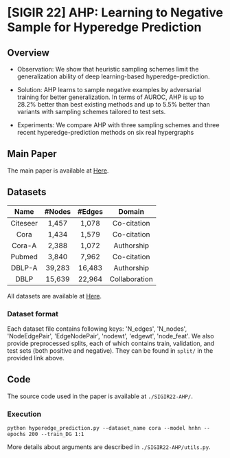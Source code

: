 # [SIGIR 22] AHP: Learning to Negative Sample for Hyperedge Prediction

## Overview
- Observation: We show that heuristic sampling schemes limit the generalization ability of deep learning-based hyperedge-prediction.

- Solution: AHP learns to sample negative examples by adversarial training for better generalization. In terms of AUROC, AHP is up to 28.2% better than best existing methods and up to 5.5% better than variants with sampling schemes tailored to test sets.

- Experiments: We compare AHP with three sampling schemes and three recent hyperedge-prediction methods on six real hypergraphs

## Main Paper
The main paper is available at [Here](./paper.pdf).

## Datasets
|Name|#Nodes|#Edges|Domain|
|:---:|:---:|:---:|:---:|
|Citeseer|1,457|1,078|Co-citation|
|Cora|1,434|1,579|Co-citation|
|Cora-A|2,388|1,072|Authorship|
|Pubmed|3,840|7,962|Co-citation|
|DBLP-A|39,283|16,483|Authorship|
|DBLP|15,639|22,964|Collaboration|

All datasets are available at [Here](https://drive.google.com/drive/folders/1KKwkrZ2mMcc098pqwtpQrByWmTEigwzC?usp=sharing).

### Dataset format
Each dataset file contains following keys: 'N_edges', 'N_nodes', 'NodeEdgePair', 'EdgeNodePair', 'nodewt', 'edgewt', 'node_feat'.
We also provide preprocessed splits, each of which contains train, validation, and test sets (both positive and negative).
They can be found in ```split/``` in the provided link above.

## Code
The source code used in the paper is available at ```./SIGIR22-AHP/```.

### Execution
```
python hyperedge_prediction.py --dataset_name cora --model hnhn --epochs 200 --train_DG 1:1
```
More details about arguments are described in ```./SIGIR22-AHP/utils.py```.






